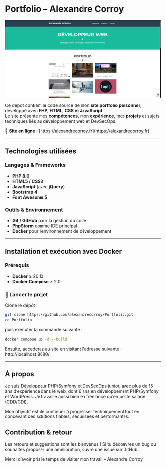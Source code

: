 # Portfolio – Alexandre Corroy

![Aperçu du site](docs/screenshot.png)

Ce dépôt contient le code source de mon **site portfolio personnel**, développé avec **PHP, HTML, CSS et JavaScript**.  
Le site présente mes **compétences**, mon **expérience**, mes **projets** et sujets techniques liés au développement web et DevSecOps.

🔗 **Site en ligne :** [https://alexandrecorroy.fr](https://alexandrecorroy.fr)

---

## Technologies utilisées

### Langages & Frameworks
- **PHP 8.0**
- **HTML5 / CSS3**
- **JavaScript** (avec **jQuery**)
- **Bootstrap 4**
- **Font Awesome 5**

### Outils & Environnement
- **Git / GitHub** pour la gestion du code
- **PhpStorm** comme IDE principal
- **Docker** pour l’environnement de développement

---

## Installation et exécution avec Docker

### Prérequis
- **Docker** ≥ 20.10  
- **Docker Compose** ≥ 2.0

### 🚀 Lancer le projet

Clone le dépôt :
```bash
git clone https://github.com/alexandrecorroy/Portfolio.git
cd Portfolio
```

puis exécuter la commande suivante :

```bash
docker compose up -d --build
```

Ensuite, accederez au site en visitant l'adresse suivante : http://localhost:8080/

---

## À propos

Je suis Développeur PHP/Symfony et DevSecOps junior, avec plus de 15 ans d’expérience dans le web, dont 6 ans en développement PHP/Symfony et WordPress.
Je travaille aussi bien en freelance qu’en poste salarié (CDD/CDI).

Mon objectif est de continuer à progresser techniquement tout en concevant des solutions fiables, sécurisées et performantes.

## Contribution & retour

Les retours et suggestions sont les bienvenus !
Si tu découvres un bug ou souhaites proposer une amélioration, ouvre une issue sur GitHub.

Merci d’avoir pris le temps de visiter mon travail
– Alexandre Corroy